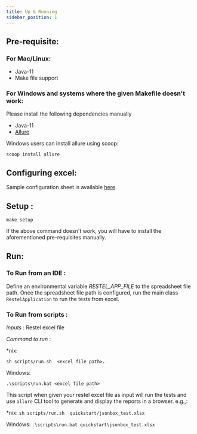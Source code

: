 ```yaml
---
title: Up & Running
sidebar_position: 1
---
```

## Pre-requisite:

### For Mac/Linux:

- Java-11
- Make file support

### For Windows and systems where the given Makefile doesn't work:

Please install the following dependencies manually

- Java-11
- [Allure](https://docs.qameta.io/allure/#_installing_a_commandline)

Windows users can install allure using scoop:

```
scoop install allure
```

## Configuring excel:

Sample configuration sheet is available [here](https://github.com/techconative/Restel/blob/main/quickstart/jsonbox_test.xlsx).

## Setup :

```
make setup
```

If the above command doesn't work, you will have to install the aforementioned pre-requisites manually.

## Run:

### To Run from an IDE :

Define an environmental variable *RESTEL_APP_FILE* to the spreadsheet file path.
Once the spreadsheet file path is configured, run the main class `RestelApplication` to run the tests from excel.

### To Run from scripts :

*Inputs* : Restel excel file

*Command to run* :

*nix:

`sh scripts/run.sh  <excel file path>.`

Windows:

`.\scripts\run.bat <excel file path>`

This script when given your restel excel file as input will run the tests and use `allure` CLI tool to generate and display the reports in a browser. e.g.,:

*nix: `sh scripts/run.sh  quickstart/jsonbox_test.xlsx`

Windows: `.\scripts\run.bat quickstart\jsonbox_test.xlsx`
